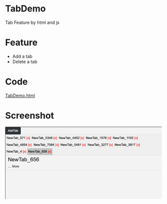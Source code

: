 # TabDemo
Tab Feature by html and js

# Feature
- Add a tab
- Delete a tab

# Code

[TabDemo.html](TabDemo.html)

# Screenshot

![screenshot](screenshot.png)